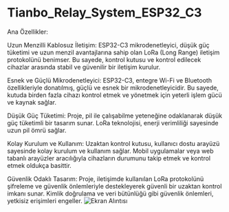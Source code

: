 # Tianbo_Relay_System_ESP32_C3
Ana Özellikler:

Uzun Menzilli Kablosuz İletişim: ESP32-C3 mikrodenetleyici, düşük güç tüketimi ve uzun menzil avantajlarına sahip olan LoRa (Long Range) iletişim protokolünü benimser. Bu sayede, kontrol kutusu ve kontrol edilecek cihazlar arasında stabil ve güvenilir bir iletişim kurulur.

Esnek ve Güçlü Mikrodenetleyici: ESP32-C3, entegre Wi-Fi ve Bluetooth özellikleriyle donatılmış, güçlü ve esnek bir mikrodenetleyicidir. Bu sayede, kutuda birden fazla cihazı kontrol etmek ve yönetmek için yeterli işlem gücü ve kaynak sağlar.

Düşük Güç Tüketimi: Proje, pil ile çalışabilme yeteneğine odaklanarak düşük güç tüketimli bir tasarım sunar. LoRa teknolojisi, enerji verimliliği sayesinde uzun pil ömrü sağlar.

Kolay Kurulum ve Kullanım: Uzaktan kontrol kutusu, kullanıcı dostu arayüzü sayesinde kolay kurulum ve kullanım sağlar. Mobil uygulamalar veya web tabanlı arayüzler aracılığıyla cihazların durumunu takip etmek ve kontrol etmek oldukça basittir.

Güvenlik Odaklı Tasarım: Proje, iletişimde kullanılan LoRa protokolünü şifreleme ve güvenlik önlemleriyle destekleyerek güvenli bir uzaktan kontrol imkanı sunar. Kimlik doğrulama ve veri bütünlüğü gibi güvenlik önlemleri, yetkisiz erişimleri engeller.
![Ekran Alıntısı](https://github.com/memetteminarslan/Tianbo_Relay_System_ESP32_C3/assets/74721347/57baa417-3044-4a96-b571-fbf250069fe3)
